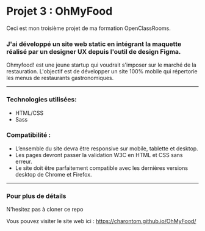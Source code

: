 # Projet 3 : OhMyFood

Ceci est mon troisième projet de ma formation OpenClassRooms.

### J'ai développé un site web static en intégrant la maquette réalisé par un designer UX depuis l'outil de design Figma.

Ohmyfood! est une jeune startup qui voudrait s'imposer sur le marché de la restauration. L'objectif est de développer un site 100% mobile qui répertorie les menus de restaurants gastronomiques.

---

### Technologies utilisées:

- HTML/CSS
- Sass

### Compatibilité :

- L’ensemble du site devra être responsive sur mobile, tablette et desktop.
- Les pages devront passer la validation W3C en HTML et CSS sans erreur.
- Le site doit être parfaitement compatible avec les dernières versions desktop de Chrome et Firefox.

---

### Pour plus de détails

N'hesitez pas à cloner ce repo

Vous pouvez visiter le site web ici : https://charontom.github.io/OhMyFood/
